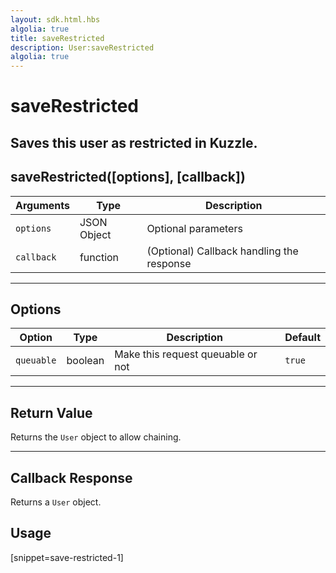 ```yaml
---
layout: sdk.html.hbs
algolia: true
title: saveRestricted
description: User:saveRestricted
algolia: true
---
```

  

# saveRestricted
Saves this user as restricted in Kuzzle.
---

## saveRestricted([options], [callback])

| Arguments | Type | Description |
|---------------|---------|----------------------------------------|
| ``options`` | JSON Object | Optional parameters |
| ``callback`` | function | (Optional) Callback handling the response |

---

## Options

| Option | Type | Description | Default |
|---------------|---------|----------------------------------------|---------|
| ``queuable`` | boolean | Make this request queuable or not  | ``true`` |

---

## Return Value

Returns the `User` object to allow chaining.

---

## Callback Response

Returns a `User` object.

## Usage

[snippet=save-restricted-1]

